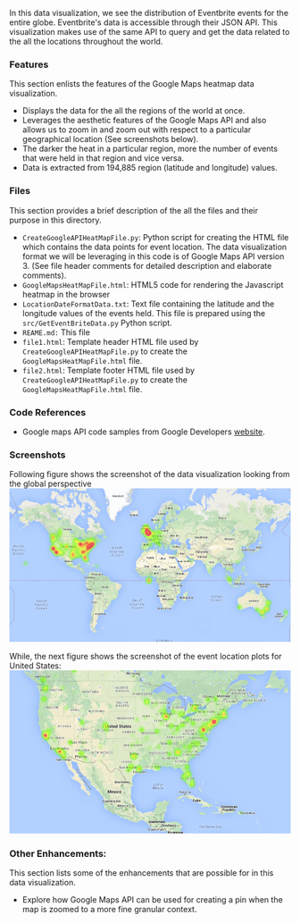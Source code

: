 In this data visualization, we see the distribution of Eventbrite events for the entire globe. Eventbrite's data is accessible through their JSON API. This visualization makes use of the same API to query and get the data related to the all the locations throughout the world. 

### Features
This section enlists the features of the Google Maps heatmap data visualization. 
* Displays the data for the all the regions of the world at once.
* Leverages the aesthetic features of the Google Maps API and also allows us to zoom in and zoom out with respect to a particular geographical location (See screenshots below).
* The darker the heat in a particular region, more the number of events that were held in that region and vice versa.
* Data is extracted from 194,885 region (latitude and longitude) values.

### Files
This section provides a brief description of the all the files and their purpose in this directory. 
* `CreateGoogleAPIHeatMapFile.py`: Python script for creating the HTML file which contains the data points for event location. The data visualization format we will be leveraging in this code is of Google Maps API version 3. (See file header  comments for detailed description and elaborate comments).
* `GoogleMapsHeatMapFile.html`: HTML5 code for rendering the Javascript heatmap in the browser
* `LocationDateFormatData.txt`: Text file containing the latitude and the longitude values of the events held. This file is prepared using the `src/GetEventBriteData.py` Python script.
* `REAME.md:` This file
* `file1.html`: Template header HTML file used by `CreateGoogleAPIHeatMapFile.py` to create the `GoogleMapsHeatMapFile.html` file.
* `file2.html`: Template footer HTML file used by `CreateGoogleAPIHeatMapFile.py` to create the `GoogleMapsHeatMapFile.html` file.

### Code References
* Google maps API code samples from Google Developers [website](https://developers.google.com/maps/).

### Screenshots 
Following figure shows the screenshot of the data visualization looking from the global perspective
 ![My image](https://github.com/ashwintumma23/EventbriteDataVisualizations/blob/master/Images/GMapFull.png)
  
While, the next figure shows the screenshot of the event location plots for United States:
![My image](https://github.com/ashwintumma23/EventbriteDataVisualizations/blob/master/Images/UnitedStates.png)
 
### Other Enhancements: 
 This section lists some of the enhancements that are possible for in this data visualization. 
 * Explore how Google Maps API can be used for creating a pin when the map is zoomed to a more fine granular context. 
